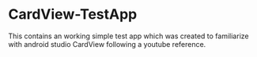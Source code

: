 # CardView-TestApp
This contains an working  simple test app which was created to familiarize with android studio CardView following a youtube reference. 
